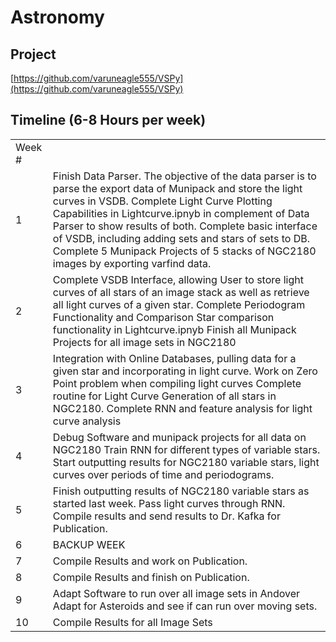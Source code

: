 # Astronomy

## Project

[https://github.com/varuneagle555/VSPy](https://github.com/varuneagle555/VSPy)

## Timeline (6-8 Hours per week)

<table>
  <tr>
    <td>Week #</td>
    <td></td>
  </tr>
  <tr>
    <td>1</td>
    <td>Finish Data Parser. The objective of the data parser is to parse the export data of Munipack and store the light curves in VSDB.
Complete Light Curve Plotting Capabilities in Lightcurve.ipnyb in complement of Data Parser to show results of both.
Complete basic interface of VSDB, including adding sets and stars of sets to DB.
Complete 5 Munipack Projects of 5 stacks of NGC2180 images by exporting varfind data.</td>
  </tr>
  <tr>
    <td>2</td>
    <td>Complete VSDB Interface, allowing User to store light curves of all stars of an image stack as well as retrieve all light curves of a given star.
Complete Periodogram Functionality and Comparison Star comparison functionality in Lightcurve.ipnyb
Finish all Munipack Projects for all image sets in NGC2180</td>
  </tr>
  <tr>
    <td>3</td>
    <td>Integration with Online Databases, pulling data for a given star and incorporating in light curve.
Work on Zero Point problem when compiling light curves
Complete routine for Light Curve Generation of all stars in NGC2180.
Complete RNN and feature analysis for light curve analysis</td>
  </tr>
  <tr>
    <td>4</td>
    <td>Debug Software and munipack projects for all data on NGC2180
Train RNN for different types of variable stars.
Start outputting results for NGC2180 variable stars, light curves over periods of time and periodograms.</td>
  </tr>
  <tr>
    <td>5</td>
    <td>Finish outputting results of NGC2180 variable stars as started last week.
Pass light curves through RNN.
Compile results and send results to Dr. Kafka for Publication.</td>
  </tr>
  <tr>
    <td>6</td>
    <td>BACKUP WEEK</td>
  </tr>
  <tr>
    <td>7</td>
    <td>Compile Results and work on Publication.</td>
  </tr>
  <tr>
    <td>8</td>
    <td>Compile Results and finish on Publication.</td>
  </tr>
  <tr>
    <td>9</td>
    <td>Adapt Software to run over all image sets in Andover
Adapt for Asteroids and see if can run over moving sets.</td>
  </tr>
  <tr>
    <td>10</td>
    <td>Compile Results for all Image Sets</td>
  </tr>
</table>


